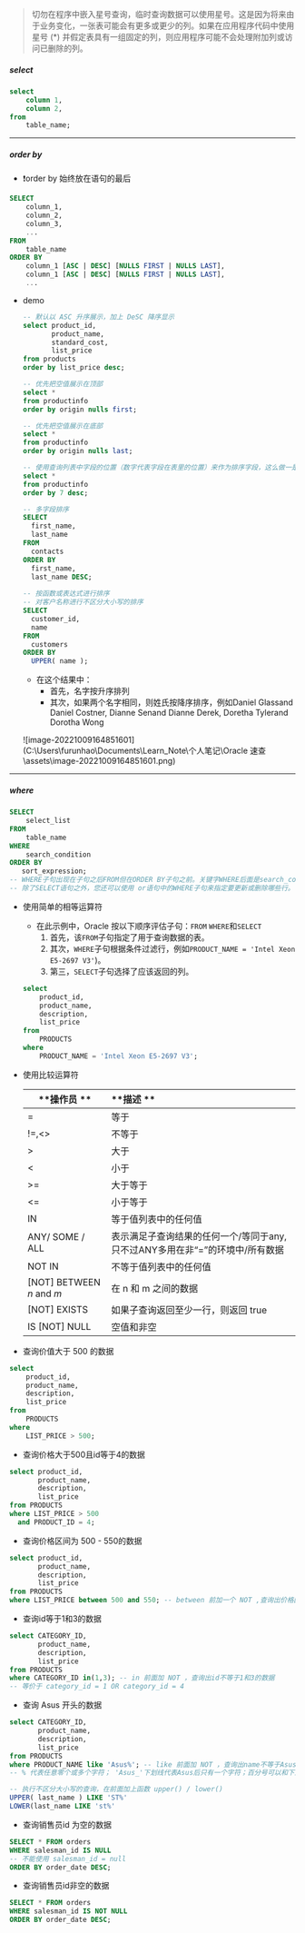>切勿在程序中嵌入星号查询，临时查询数据可以使用星号。这是因为将来由于业务变化，一张表可能会有更多或更少的列。如果在应用程序代码中使用星号 (*) 并假定表具有一组固定的列，则应用程序可能不会处理附加列或访问已删除的列。
>

##### select

```sql
select
	column 1,
	column 2,
from
	table_name;
```

---

##### order by

- ❗order by 始终放在语句的最后

```sql
SELECT
    column_1,
    column_2,
    column_3,
    ...
FROM
    table_name
ORDER BY
    column_1 [ASC | DESC] [NULLS FIRST | NULLS LAST],
    column_1 [ASC | DESC] [NULLS FIRST | NULLS LAST],
    ... 
```

- demo

  ```sql
  -- 默认以 ASC 升序展示，加上 DeSC 降序显示
  select product_id,
         product_name,
         standard_cost,
         list_price
  from products
  order by list_price desc;
  
  -- 优先把空值展示在顶部
  select *
  from productinfo
  order by origin nulls first;
  
  -- 优先把空值展示在底部
  select *
  from productinfo
  order by origin nulls last;
  
  -- 使用查询列表中字段的位置（数字代表字段在表里的位置）来作为排序字段，这么做一是为了方便，二是为了防止使用UNION时出现错误。
  select *
  from productinfo
  order by 7 desc;
  
  -- 多字段排序
  SELECT
  	first_name,
  	last_name
  FROM
  	contacts
  ORDER BY
  	first_name,
  	last_name DESC;
  	
  -- 按函数或表达式进行排序
  -- 对客户名称进行不区分大小写的排序
  SELECT
  	customer_id,
  	name
  FROM
  	customers
  ORDER BY
  	UPPER( name );
  ```
  
  - 在这个结果中：
    - 首先，名字按升序排列
    -  其次，如果两个名字相同，则姓氏按降序排序，例如Daniel Glassand Daniel Costner, Dianne Senand Dianne Derek, Doretha Tylerand   Dorotha Wong
  
  ![image-20221009164851601](C:\Users\furunhao\Documents\Learn_Note\个人笔记\Oracle 速查\assets\image-20221009164851601.png)

---

##### where

```sql
SELECT
    select_list
FROM
    table_name
WHERE
    search_condition
ORDER BY
   sort_expression;
-- WHERE子句出现在子句之后FROM但在ORDER BY子句之前。关键字WHERE后面是search_condition定义返回行必须满足的条件。
-- 除了SELECT语句之外，您还可以使用 or语句中的WHERE子句来指定要更新或删除哪些行。
```

- 使用简单的相等运算符

  - 在此示例中，Oracle 按以下顺序评估子句：`FROM` `WHERE`和`SELECT`
    1. 首先，该`FROM`子句指定了用于查询数据的表。
    2. 其次，`WHERE`子句根据条件过滤行，例如`PRODUCT_NAME = 'Intel Xeon E5-2697 V3'`)。
    3. 第三，`SELECT`子句选择了应该返回的列。

  ```sql
  select
      product_id,
      product_name,
      description,
      list_price
  from
      PRODUCTS
  where
      PRODUCT_NAME = 'Intel Xeon E5-2697 V3';
  ```

- 使用比较运算符

  | **操作员 **               | **描述 **                                                    |
  | ------------------------- | :----------------------------------------------------------- |
  | =                         | 等于                                                         |
  | !=,<>                     | 不等于                                                       |
  | >                         | 大于                                                         |
  | <                         | 小于                                                         |
  | >=                        | 大于等于                                                     |
  | <=                        | 小于等于                                                     |
  | IN                        | 等于值列表中的任何值                                         |
  | ANY/ SOME / ALL           | 表示满足子查询结果的任何一个/等同于any,只不过ANY多用在非“=”的环境中/所有数据 |
  | NOT IN                    | 不等于值列表中的任何值                                       |
  | [NOT] BETWEEN *n* and *m* | 在 n 和 m 之间的数据                                         |
  | [NOT] EXISTS              | 如果子查询返回至少一行，则返回 true                          |
  | IS [NOT] NULL             | 空值和非空                                                   |

- 查询价值大于 500 的数据

```sql
select
    product_id,
    product_name,
    description,
    list_price
from
    PRODUCTS
where
    LIST_PRICE > 500;
```

- 查询价格大于500且id等于4的数据

```sql
select product_id,
       product_name,
       description,
       list_price
from PRODUCTS
where LIST_PRICE > 500
  and PRODUCT_ID = 4;
```

- 查询价格区间为 500 - 550的数据

```sql
select product_id,
       product_name,
       description,
       list_price
from PRODUCTS
where LIST_PRICE between 500 and 550; -- between 前加一个 NOT ,查询出价格区间不等于 500 -550的数据
```

- 查询id等于1和3的数据

```sql
select CATEGORY_ID,
       product_name,
       description,
       list_price
from PRODUCTS
where CATEGORY_ID in(1,3); -- in 前面加 NOT ，查询出id不等于1和3的数据 
-- 等价于 category_id = 1 OR category_id = 4
```

- 查询 Asus 开头的数据

```sql
select CATEGORY_ID,
       product_name,
       description,
       list_price
from PRODUCTS
where PRODUCT_NAME like 'Asus%'; -- like 前面加 NOT ，查询出name不等于Asus开头的数据 
-- % 代表任意零个或多个字符； 'Asus_'下划线代表Asus后只有一个字符；百分号可以和下划线连用

-- 执行不区分大小写的查询，在前面加上函数 upper() / lower()
UPPER( last_name ) LIKE 'ST%'
LOWER(last_name LIKE 'st%'
```

- 查询销售员id 为空的数据

```sql
SELECT * FROM orders
WHERE salesman_id IS NULL 
-- 不能使用 salesman_id = null
ORDER BY order_date DESC;
```

- 查询销售员id非空的数据

```sql
SELECT * FROM orders
WHERE salesman_id IS NOT NULL
ORDER BY order_date DESC;
```

